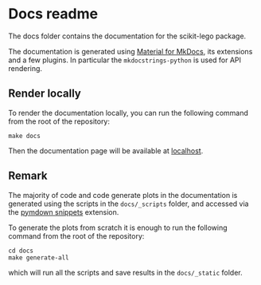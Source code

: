 # Docs readme

The docs folder contains the documentation for the scikit-lego package.

The documentation is generated using [Material for MkDocs][mkdocs-material], its extensions and a few plugins.
In particular the `mkdocstrings-python` is used for API rendering.

## Render locally

To render the documentation locally, you can run the following command from the root of the repository:

```console
make docs
```

Then the documentation page will be available at [localhost][localhost].

## Remark

The majority of code and code generate plots in the documentation is generated using the scripts in the `docs/_scripts` folder,
and accessed via the [pymdown snippets][pymdown-snippets] extension.

To generate the plots from scratch it is enough to run the following command from the root of the repository:

```console
cd docs
make generate-all
```

which will run all the scripts and save results in the `docs/_static` folder.

[mkdocs-material]: https://squidfunk.github.io/mkdocs-material/
[pymdown-snippets]: https://facelessuser.github.io/pymdown-extensions/extensions/snippets/
[localhost]: http://localhost:8000/
